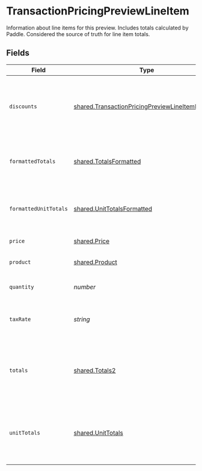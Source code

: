 # TransactionPricingPreviewLineItem

Information about line items for this preview. Includes totals calculated by Paddle. Considered the source of truth for line item totals.


## Fields

| Field                                                                                                                | Type                                                                                                                 | Required                                                                                                             | Description                                                                                                          | Example                                                                                                              |
| -------------------------------------------------------------------------------------------------------------------- | -------------------------------------------------------------------------------------------------------------------- | -------------------------------------------------------------------------------------------------------------------- | -------------------------------------------------------------------------------------------------------------------- | -------------------------------------------------------------------------------------------------------------------- |
| `discounts`                                                                                                          | [shared.TransactionPricingPreviewLineItemDiscount](../../models/shared/transactionpricingpreviewlineitemdiscount.md) | :heavy_minus_sign:                                                                                                   | Array of discounts applied to this preview line item. Empty if no discounts applied.                                 |                                                                                                                      |
| `formattedTotals`                                                                                                    | [shared.TotalsFormatted](../../models/shared/totalsformatted.md)                                                     | :heavy_minus_sign:                                                                                                   | The financial breakdown of a charge in the format of a given currency.                                               |                                                                                                                      |
| `formattedUnitTotals`                                                                                                | [shared.UnitTotalsFormatted](../../models/shared/unittotalsformatted.md)                                             | :heavy_minus_sign:                                                                                                   | Breakdown of the charge for one unit in the format of a given currency.                                              |                                                                                                                      |
| `price`                                                                                                              | [shared.Price](../../models/shared/price.md)                                                                         | :heavy_minus_sign:                                                                                                   | Represents a price entity.                                                                                           |                                                                                                                      |
| `product`                                                                                                            | [shared.Product](../../models/shared/product.md)                                                                     | :heavy_minus_sign:                                                                                                   | Represents a product entity.                                                                                         |                                                                                                                      |
| `quantity`                                                                                                           | *number*                                                                                                             | :heavy_minus_sign:                                                                                                   | Quantity of this preview line item.                                                                                  |                                                                                                                      |
| `taxRate`                                                                                                            | *string*                                                                                                             | :heavy_minus_sign:                                                                                                   | Rate used to calculate tax for this preview line item.                                                               | 0.2                                                                                                                  |
| `totals`                                                                                                             | [shared.Totals2](../../models/shared/totals2.md)                                                                     | :heavy_minus_sign:                                                                                                   | The financial breakdown of a charge in the lowest denomination of a currency (eg cents for USD).                     |                                                                                                                      |
| `unitTotals`                                                                                                         | [shared.UnitTotals](../../models/shared/unittotals.md)                                                               | :heavy_minus_sign:                                                                                                   | Breakdown of the charge for one unit in the lowest denomination of a currency (e.g. cents for USD).                  |                                                                                                                      |